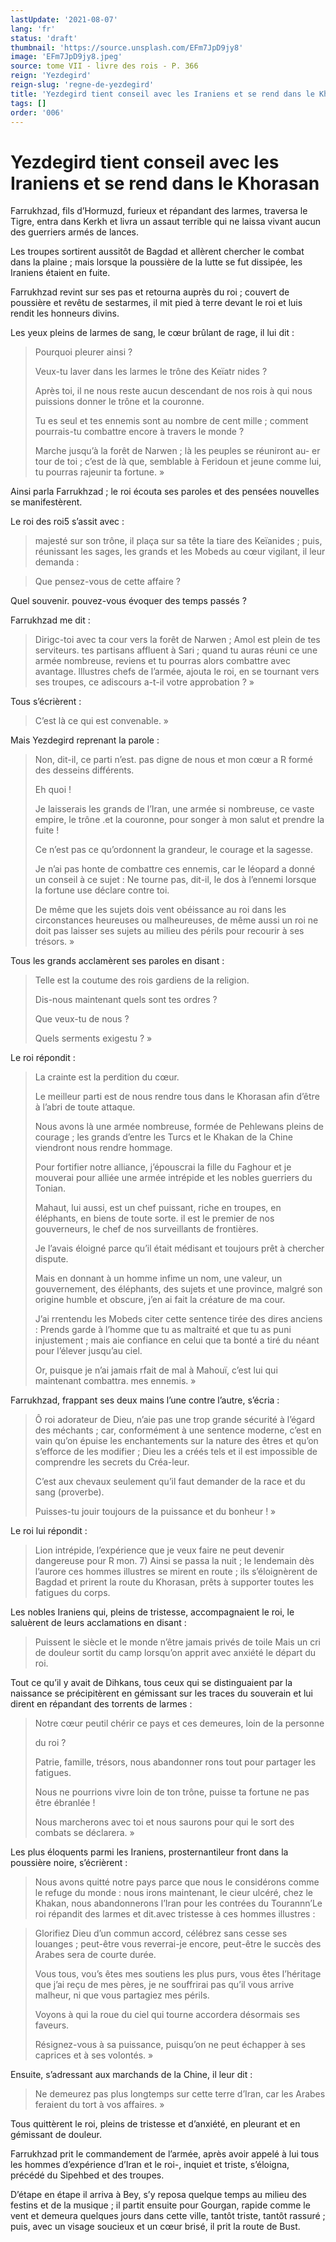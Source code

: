 ```yaml
---
lastUpdate: '2021-08-07'
lang: 'fr'
status: 'draft'
thumbnail: 'https://source.unsplash.com/EFm7JpD9jy8'
image: 'EFm7JpD9jy8.jpeg'
source: tome VII - livre des rois - P. 366
reign: 'Yezdegird'
reign-slug: 'regne-de-yezdegird'
title: 'Yezdegird tient conseil avec les Iraniens et se rend dans le Khorasan | Le Livre des Rois | Shâhnâmeh'
tags: []
order: '006'
---
```


<!-- LTeX: language=fr -->

# Yezdegird tient conseil avec les Iraniens et se rend dans le Khorasan

Farrukhzad, fils d’Hormuzd, furieux et répandant des larmes, traversa le Tigre, entra dans Kerkh et livra un assaut terrible qui ne laissa vivant aucun des guerriers armés de lances.

Les troupes sortirent aussitôt de Bagdad et allèrent chercher le combat dans la plaine ; mais lorsque la poussière de la lutte se fut dissipée, les Iraniens étaient en fuite.

Farrukhzad revint sur ses pas et retourna auprès du roi ; couvert de poussière et revêtu de sestarmes, il mit pied à terre devant le roi et luis rendit les honneurs divins.

Les yeux pleins de larmes de sang, le cœur brûlant de rage, il lui dit :

> Pourquoi pleurer ainsi ?
>
> Veux-tu laver dans les larmes le trône des Keïatr nides ?
>
> Après toi, il ne nous reste aucun descendant de nos rois à qui nous puissions donner le trône et la couronne.
>
> Tu es seul et tes ennemis sont au nombre de cent mille ; comment pourrais-tu combattre encore à travers le monde ?
>
> Marche jusqu’à la forêt de Narwen ; là les peuples se réuniront au-
er tour de toi ; c’est de là que, semblable à Feridoun et jeune comme lui, tu pourras rajeunir ta fortune. »

Ainsi parla Farrukhzad ; le roi écouta ses paroles et des pensées nouvelles se manifestèrent.

Le roi des roi5 s’assit avec :

> majesté sur son trône, il plaça sur sa tête la tiare des Keïanides ; puis, réunissant les sages, les grands et les Mobeds au cœur vigilant, il leur demanda :

> Que pensez-vous de cette affaire ?

Quel souvenir. pouvez-vous évoquer des temps passés ?

Farrukhzad me dit :

> Dirigc-toi avec ta cour vers la forêt de Narwen ; Amol est plein de tes serviteurs. tes partisans affluent à Sari ; quand tu auras réuni ce une armée nombreuse, reviens et tu pourras alors combattre avec avantage. lllustres chefs de l’armée, ajouta le roi, en se tournant vers ses troupes, ce adiscours a-t-il votre approbation ? »

Tous s’écrièrent :

> C’est là ce qui est convenable. »

Mais Yezdegird reprenant la parole :

> Non, dit-il, ce parti n’est. pas digne de nous et mon cœur a R formé des desseins différents.
>
> Eh quoi !
>
> Je laisserais les grands de l’Iran, une armée si nombreuse, ce vaste empire, le trône .et la couronne, pour songer à mon salut et prendre la fuite !
>
> Ce n’est pas ce qu’ordonnent la grandeur, le courage et la sagesse.
>
> Je n’ai pas honte de combattre ces ennemis, car le léopard a donné un conseil à ce sujet : Ne tourne pas, dit-il, le dos à l’ennemi lorsque la fortune use déclare contre toi.
>
> De même que les sujets dois vent obéissance au roi dans les circonstances heureuses ou malheureuses, de même aussi un roi ne doit pas laisser ses sujets au milieu des périls pour recourir à ses trésors. »

Tous les grands acclamèrent ses paroles en disant :

> Telle est la coutume des rois gardiens de la religion.
>
> Dis-nous maintenant quels sont tes ordres ?
>
> Que veux-tu de nous ?
>
> Quels serments exigestu ? »

Le roi répondit :

> La crainte est la perdition du cœur.
>
> Le meilleur parti est de nous rendre tous dans le Khorasan afin d’être à l’abri de toute attaque.
>
> Nous avons là une armée nombreuse, formée de Pehlewans pleins de courage ; les grands d’entre les Turcs et le Khakan de la Chine viendront nous rendre hommage.
>
> Pour fortifier notre alliance, j’épouscrai la fille du Faghour et je mouverai pour alliée une armée intrépide et les nobles guerriers du Tonian.
>
> Mahaut, lui aussi, est un chef puissant, riche en troupes, en éléphants, en biens de toute sorte. il est le premier de nos gouverneurs, le chef de nos surveillants de frontières.
>
> Je l’avais éloigné parce qu’il était médisant et toujours prêt à chercher dispute.
>
> Mais en donnant à un homme infime un nom, une valeur, un gouvernement, des éléphants, des sujets et une province, malgré son origine humble et obscure, j’en ai fait la créature de ma cour.
>
> J’ai rrentendu les Mobeds citer cette sentence tirée des dires anciens : Prends garde à l’homme que tu as maltraité et que tu as puni injustement ; mais aie confiance en celui que ta bonté a tiré du néant pour l’élever jusqu’au ciel.
>
> Or, puisque je n’ai jamais rfait de mal à Mahouï, c’est lui qui maintenant combattra. mes ennemis. »

Farrukhzad, frappant ses deux mains l’une contre l’autre, s’écria :

> Ô roi adorateur de Dieu, n’aie pas une trop grande sécurité à l’égard des méchants ; car, conformément à une sentence moderne, c’est en vain qu’on épuise les enchantements sur la nature des êtres et qu’on s’efforce de les modifier ; Dieu les a créés tels et il est impossible de comprendre les secrets du Créa-leur.
>
> C’est aux chevaux seulement qu’il faut demander de la race et du sang (proverbe).
>
> Puisses-tu jouir toujours de la puissance et du bonheur ! »

Le roi lui répondit :

> Lion intrépide, l’expérience que je veux faire ne peut devenir dangereuse pour R mon. 7)
Ainsi se passa la nuit ; le lendemain dès l’aurore ces hommes illustres se mirent en route ; ils s’éloignèrent de Bagdad et prirent la route du Khorasan, prêts à supporter toutes les fatigues du corps.

Les nobles Iraniens qui, pleins de tristesse, accompagnaient le roi, le saluèrent de leurs acclamations en disant :

> Puissent le siècle et le monde n’être jamais privés de toile Mais un cri de douleur sortit du camp lorsqu’on apprit avec anxiété le départ du roi.

Tout ce qu’il y avait de Dihkans, tous ceux qui se distinguaient par la naissance se précipitèrent en gémissant sur les traces du souverain et lui dirent en répandant des torrents de larmes :

> Notre cœur peutil chérir ce pays et ces demeures, loin de la personne
>
> 
>
> du roi ?
>
> Patrie, famille, trésors, nous abandonner rons tout pour partager les fatigues.
>
> Nous ne pourrions vivre loin de ton trône, puisse ta fortune ne pas être ébranlée !
>
> Nous marcherons avec toi et nous saurons pour qui le sort des combats se déclarera. »

Les plus éloquents parmi les Iraniens, prosternantileur front dans la poussière noire, s’écrièrent :

> Nous avons quitté notre pays parce que nous le considérons comme le refuge du monde : nous irons maintenant, le cieur ulcéré, chez le Khakan, nous abandonnerons l’Iran pour les contrées du Tourannn’Le roi répandit des larmes et dit.avec tristesse à ces hommes illustres :

> Glorifiez Dieu d’un commun accord, célébrez sans cesse ses louanges ; peut-être vous reverrai-je encore, peut-être le succès des Arabes sera de courte durée.
>
> Vous tous, vou’s êtes mes soutiens les plus purs, vous êtes l’héritage que j’ai reçu de mes pères, je ne souffrirai pas qu’il vous arrive malheur, ni que vous partagiez mes périls.
>
> Voyons à qui la roue du ciel qui tourne accordera désormais ses faveurs.
>
> Résignez-vous à sa puissance, puisqu’on ne peut échapper à ses caprices et à ses volontés. »

Ensuite, s’adressant aux marchands de la Chine, il leur dit :

> Ne demeurez pas plus longtemps sur cette terre d’Iran, car les Arabes feraient du tort à vos affaires. »

Tous quittèrent le roi, pleins de tristesse et d’anxiété, en pleurant et en gémissant de douleur.

Farrukhzad prit le commandement de l’armée, après avoir appelé à lui tous les hommes d’expérience d’Iran et le roi-, inquiet et triste, s’éloigna, précédé du Sipehbed et des troupes.

D’étape en étape il arriva à Bey, s’y reposa quelque temps au milieu des festins et de la musique ; il partit ensuite pour Gourgan, rapide comme le vent et demeura quelques jours dans cette ville, tantôt triste, tantôt rassuré ; puis, avec un visage soucieux et un cœur brisé, il prit la route de Bust.
